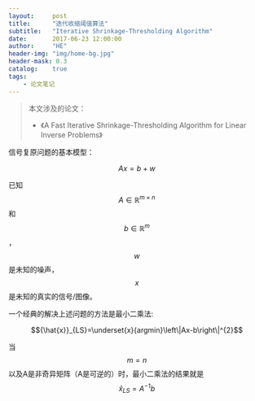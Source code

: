 ```yaml
---
layout:     post
title:      "迭代收缩阈值算法"
subtitle:   "Iterative Shrinkage-Thresholding Algorithm"
date:       2017-06-23 12:00:00
author:     "HE"
header-img: "img/home-bg.jpg"
header-mask: 0.3
catalog:    true
tags:
    - 论文笔记
---
```


> 本文涉及的论文：
> * 《A Fast Iterative Shrinkage-Thresholding Algorithm for Linear Inverse Problems》

信号复原问题的基本模型：

$$Ax=b+w$$

已知$$A \in \mathbb{R}^{m \times n}$$和$$b \in \mathbb{R}^{m}$$，$$w$$是未知的噪声，$$x$$是未知的真实的信号/图像。

一个经典的解决上述问题的方法是最小二乘法:

$${\hat{x}}_{LS}=\underset{x}{argmin}\left\|Ax-b\right\|^{2}$$

当$$m=n$$以及A是非奇异矩阵（A是可逆的）时，最小二乘法的结果就是$${\hat{x}}_{LS}=A^{-1}b$$